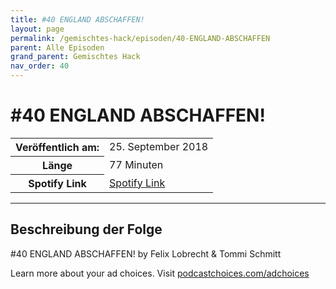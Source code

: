 ```yaml
---
title: #40 ENGLAND ABSCHAFFEN!
layout: page
permalink: /gemischtes-hack/episoden/40-ENGLAND-ABSCHAFFEN
parent: Alle Episoden
grand_parent: Gemischtes Hack
nav_order: 40
---
```


# #40 ENGLAND ABSCHAFFEN!
<table class="resp-table dcf-table dcf-table-responsive dcf-table-bordered dcf-table-striped dcf-w-100%">
                    <tbody>
                        <tr>
                            <th scope="row">Veröffentlich am:</th>
                            <td data-label="Veröffentlich am:">25. September 2018</td>
                        </tr>
                        <tr>
                            <th scope="row">Länge </th>
                            <td data-label="Länge ">77 Minuten</td>
                        </tr><tr>
                                <th scope="row">Spotify Link</th>
                                <td data-label="Spotify Link"><a href="https://open.spotify.com/episode/7aBJOKRo2N2mGwbThl9TAw">Spotify Link</a></td>
                            </tr></tbody>
                </table>

***

## Beschreibung der Folge

<div>
<p>#40 ENGLAND ABSCHAFFEN! by Felix Lobrecht &amp; Tommi Schmitt</p><p> </p><p>Learn more about your ad choices. Visit <a href="https://podcastchoices.com/adchoices">podcastchoices.com/adchoices</a></p>  
</div>

